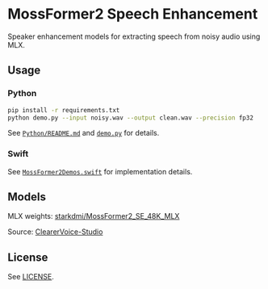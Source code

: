 # MossFormer2 Speech Enhancement

Speaker enhancement models for extracting speech from noisy audio using MLX.

## Usage

### Python

```bash
pip install -r requirements.txt
python demo.py --input noisy.wav --output clean.wav --precision fp32
```

See [`Python/README.md`](python/README.md) and [`demo.py`](python/demo.py) for details.

### Swift

See [`MossFormer2Demos.swift`](swift/Tests/MossFormer2Demos.swift) for implementation details.

## Models

MLX weights: [starkdmi/MossFormer2_SE_48K_MLX](https://huggingface.co/starkdmi/MossFormer2_SE_48K_MLX)

Source: [ClearerVoice-Studio](https://github.com/modelscope/ClearerVoice-Studio)

## License

See [LICENSE](LICENSE).
